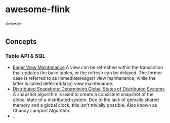 # awesome-flink
🐟🐟🐟

## Concepts

### Table API & SQL
  * [Eager View Maintenance](http://shodhganga.inflibnet.ac.in/bitstream/10603/98388/13/13_chapter3.pdf)
  A view can be refreshed within the transaction that updates the base tables, or the refresh can be delayed. The former case is referred to as immediate(eager) view maintenance, while the latter is called deferred(lazy) view maintenance. 
  * [Distributed Snapshots: Determining Global States of Distributed Systems](http://lamport.azurewebsites.net/pubs/chandy.pdf)
  A snapshot algorithm is used to create a consistent snapshot of the global state of a distributed system. Due to the lack of globally shared memory and a global clock, this isn't trivially possible. Also known as Chandy Lamport Algorithm.
  * ...
